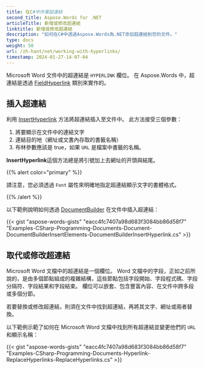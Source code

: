 ```yaml
---
title: 在C#中作業超連結
second_title: Aspose.Words for .NET
articleTitle: 新增或修改超連結
linktitle: 新增或修改超連結
description: "如何在C#中透過Aspose.Words為.NET添加超連結到您的文件。"
type: docs
weight: 50
url: /zh-hant/net/working-with-hyperlinks/
timestamp: 2024-01-27-14-07-04
---
```


Microsoft Word 文件中的超連結是 `HYPERLINK` 欄位。 在 Aspose.Words 中，超連結是透過 [FieldHyperlink](https://reference.aspose.com/words/net/aspose.words.fields/fieldhyperlink/) 類別來實作的。

## 插入超連結

利用 [InsertHyperlink](https://reference.aspose.com/words/net/aspose.words/documentbuilder/inserthyperlink/) 方法將超連結插入至文件中。 此方法接受三個參數：

1. 將要顯示在文件中的連結文字
2. 連結目的地（網址或文書內存取的書籤名稱）
3. 布林參數應該是 true，如果 `URL` 是檔案中書籤的名稱。

**InsertHyperlink**這個方法總是將引號加上去網址的开頭與結尾。

{{% alert color="primary" %}}

請注意，您必須透過 `Font` 屬性來明確地指定超連結顯示文字的書體格式。

{{% /alert %}}

以下範例說明如何透過 [DocumentBuilder](https://reference.aspose.com/words/net/aspose.words/documentbuilder/) 在文件中插入超連結：

{{< gist "aspose-words-gists" "eacc4fc7407a98d683f3084bb86d58f7" "Examples-CSharp-Programming-Documents-Document-DocumentBuilderInsertElements-DocumentBuilderInsertHyperlink.cs" >}}

## 取代或修改超連結

Microsoft Word 文檔中的超連結是一個欄位。 Word 文檔中的字段，正如之前所說的，是由多個節點組成的複雜結構，這些節點包括字段開始、字段程式碼、字段分隔符、字段結果和字段結束。 欄位可以嵌套、包含豐富內容、在文件中跨多段或多個分節。

若要替換或修改超連結，則須在文件中找到超連結，再將其文字、網址或兩者替換。

以下範例示範了如何在 Microsoft Word 文檔中找到所有超連結並變更他們的 `URL` 和顯示名稱：

{{< gist "aspose-words-gists" "eacc4fc7407a98d683f3084bb86d58f7" "Examples-CSharp-Programming-Documents-Hyperlink-ReplaceHyperlinks-ReplaceHyperlinks.cs" >}}
